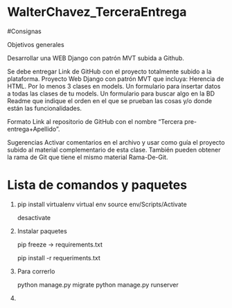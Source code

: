 # WalterChavez_TerceraEntrega

#Consignas

Objetivos generales

Desarrollar una WEB Django con patrón MVT subida a Github.

Se debe entregar
    Link de GitHub con el proyecto totalmente subido a la plataforma.
    Proyecto Web Django con patrón MVT que incluya:
    Herencia de HTML.
    Por lo menos 3 clases en models.
    Un formulario para insertar datos a todas las clases de tu models.
    Un formulario para buscar algo en la BD
    Readme que indique el orden en el que se prueban las cosas y/o donde están las funcionalidades.

Formato
Link al repositorio de GitHub con el nombre “Tercera pre-entrega+Apellido”.

Sugerencias
Activar comentarios en el archivo y usar como guía el proyecto subido al material complementario de esta clase. También pueden obtener la rama de Git que tiene el mismo material Rama-De-Git.


<h1>Lista de comandos y paquetes</h1>

1) pip install virtualenv
     virtual env
     source env/Scripts/Activate

     desactivate

2) Instalar paquetes
   
   pip freeze -> requirements.txt

   pip install -r requeriments.txt
   
3) Para correrlo
    
    python manage.py migrate
    python manage.py runserver

4) 
